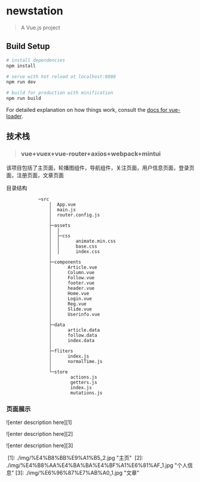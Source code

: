 # newstation

> A Vue.js project

## Build Setup

``` bash
# install dependencies
npm install

# serve with hot reload at localhost:8080
npm run dev

# build for production with minification
npm run build
```

For detailed explanation on how things work, consult the [docs for vue-loader](http://vuejs.github.io/vue-loader).

## 技术栈

> ### vue+vuex+vue-router+axios+webpack+mintui

该项目包括了主页面，轮播图组件，导航组件，关注页面，用户信息页面，登录页面，注册页面，文章页面

目录结构

				─src
					│  App.vue
					│  main.js
					│  router.config.js
					│  
					├─assets
					│  │  
					│  ├─css
					│  │      animate.min.css
					│  │      base.css
					│  │      index.css
					│          
					├─components
					│      Article.vue					
					│      Column.vue							
					│      Follow.vue
					│      footer.vue
					│      header.vue
					│      Home.vue
					│      Login.vue
					│      Reg.vue
					│      Slide.vue
					│      Userinfo.vue
					│      
					├─data
					│      article.data
					│      follow.data
					│      index.data
					│      
					├─fliters
					│      index.js
					│      normalTime.js
					│      
					└─store
							actions.js
							getters.js
							index.js
							mutations.js
      
	  
### 页面展示

![enter description here][1]


  ![enter description here][2]


![enter description here][3]


  [1]: ./img/%E4%B8%BB%E9%A1%B5_2.jpg "主页"
  [2]: ./img/%E4%B8%AA%E4%BA%BA%E4%BF%A1%E6%81%AF_1.jpg "个人信息"
  [3]: ./img/%E6%96%87%E7%AB%A0_1.jpg "文章"
